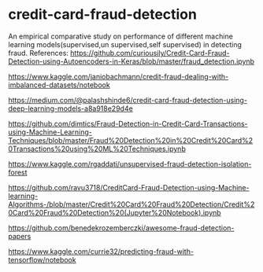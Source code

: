 # credit-card-fraud-detection
An empirical comparative study on performance of different machine learning models(supervised,un supervised,self supervised) in detecting fraud.
References:
https://github.com/curiousily/Credit-Card-Fraud-Detection-using-Autoencoders-in-Keras/blob/master/fraud_detection.ipynb		

https://www.kaggle.com/janiobachmann/credit-fraud-dealing-with-imbalanced-datasets/notebook

https://medium.com/@palashshinde6/credit-card-fraud-detection-using-deep-learning-models-a8a918e29d4e

https://github.com/dimtics/Fraud-Detection-in-Credit-Card-Transactions-using-Machine-Learning-Techniques/blob/master/Fraud%20Detection%20in%20Credit%20Card%20Transactions%20using%20ML%20Techniques.ipynb

https://www.kaggle.com/rgaddati/unsupervised-fraud-detection-isolation-forest

https://github.com/ravu3718/CreditCard-Fraud-Detection-using-Machine-learning-Algorithms-/blob/master/Credit%20Card%20Fraud%20Detection/Credit%20Card%20Fraud%20Detection%20(Jupyter%20Notebook).ipynb

https://github.com/benedekrozemberczki/awesome-fraud-detection-papers

https://www.kaggle.com/currie32/predicting-fraud-with-tensorflow/notebook


